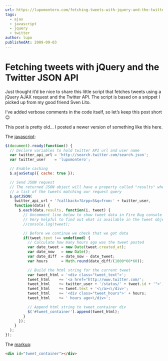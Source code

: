 ```yaml
---
url: https://lupomontero.com/fetching-tweets-with-jquery-and-the-twitter-json-api/
tags:
  - ajax
  - javascript
  - jquery
  - twitter
author: lupo
publishedAt: 2009-09-03
---
```


# Fetching tweets with jQuery and the Twitter JSON API

Just thought it’d be nice to share this little script that fetches tweets using
a jQuery AJAX request and the Twitter API. The script is based on a snippet I
picked up from my good friend Sven Lito.

I’ve added verbose comments in the code itself, so let’s keep this post short 😉

This post is pretty old… I posted a newer version of something like this here.

The [javascript](https://gist.github.com/lupomontero/2245759):

```js
$(document).ready(function() {
  // Declare variables to hold twitter API url and user name
  var twitter_api_url = 'http://search.twitter.com/search.json';
  var twitter_user    = 'lupomontero';

  // Enable caching
  $.ajaxSetup({ cache: true });

  // Send JSON request
  // The returned JSON object will have a property called "results" where we find
  // a list of the tweets matching our request query
  $.getJSON(
    twitter_api_url + '?callback=?&rpp=5&q=from:' + twitter_user,
    function(data) {
      $.each(data.results, function(i, tweet) {
        // Uncomment line below to show tweet data in Fire Bug console
        // Very helpful to find out what is available in the tweet objects
        //console.log(tweet);

        // Before we continue we check that we got data
        if(tweet.text !== undefined) {
          // Calculate how many hours ago was the tweet posted
          var date_tweet = new Date(tweet.created_at);
          var date_now   = new Date();
          var date_diff  = date_now - date_tweet;
          var hours      = Math.round(date_diff/(1000*60*60));

          // Build the html string for the current tweet
          var tweet_html = '<div class="tweet_text">';
          tweet_html    += '<a href="http://www.twitter.com/';
          tweet_html    += twitter_user + '/status/' + tweet.id + '">';
          tweet_html    += tweet.text + '<\/a><\/div>';
          tweet_html    += '<div class="tweet_hours">' + hours;
          tweet_html    += ' hours ago<\/div>';

          // Append html string to tweet_container div
          $('#tweet_container').append(tweet_html);
        }
      });
    }
  );
});
```

The [markup](https://gist.github.com/lupomontero/2245762):

```html
<div id="tweet_container"></div>
```
